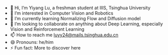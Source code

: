 - 👋 Hi, I’m Yiyang Lu, a freshman student at IIIS, Tsinghua University
- 👀 I’m interested in Computer Vision and Robotics
- 🌱 I’m currently learning Normalizing Flow and Diffusion model
- 💞️ I’m looking to collaborate on anything about Deep Learning, especially Vision and Reinforcement Learning
- 📫 How to reach me luyy24@mails.tsinghua.edu.cn
- 😄 Pronouns: he/him
- ⚡ Fun fact: More to discover here

<!---
Lyy-iiis/Lyy-iiis is a ✨ special ✨ repository because its `README.md` (this file) appears on your GitHub profile.
You can click the Preview link to take a look at your changes.
--->
